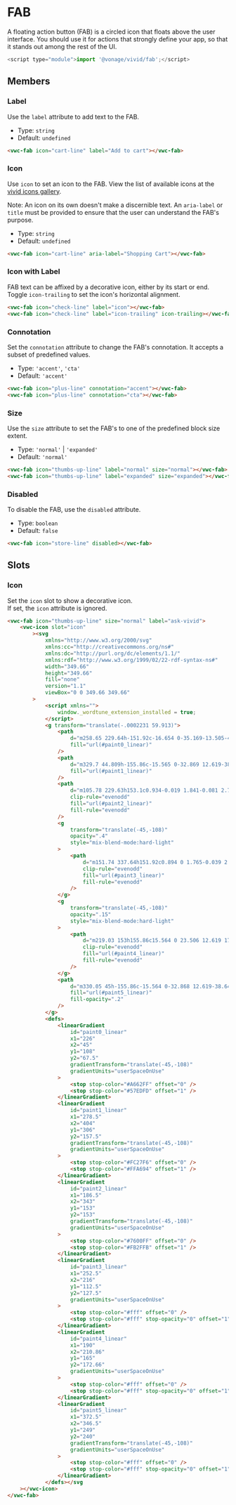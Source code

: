 # FAB

A floating action button (FAB) is a circled icon that floats above the user interface. You should use it for actions that strongly define your app, so that it stands out among the rest of the UI.

```js
<script type="module">import '@vonage/vivid/fab';</script>
```

## Members

### Label

Use the `label` attribute to add text to the FAB.

- Type: `string`
- Default: `undefined`

```html preview
<vwc-fab icon="cart-line" label="Add to cart"></vwc-fab>
```

### Icon

Use `icon` to set an icon to the FAB.
View the list of available icons at the [vivid icons gallery](/icons/icons-gallery/).

Note: An icon on its own doesn't make a discernible text. An `aria-label` or `title` must be provided to ensure that the user can understand the FAB's purpose.

- Type: `string`
- Default: `undefined`

```html preview
<vwc-fab icon="cart-line" aria-label="Shopping Cart"></vwc-fab>
```

### Icon with Label

FAB text can be affixed by a decorative icon, either by its start or end.
Toggle `icon-trailing` to set the icon's horizontal alignment.

```html preview
<vwc-fab icon="check-line" label="icon"></vwc-fab>
<vwc-fab icon="check-line" label="icon-trailing" icon-trailing></vwc-fab>
```

### Connotation

Set the `connotation` attribute to change the FAB's connotation.
It accepts a subset of predefined values.

- Type: `'accent'`, `'cta'`
- Default: `'accent'`

```html preview
<vwc-fab icon="plus-line" connotation="accent"></vwc-fab>
<vwc-fab icon="plus-line" connotation="cta"></vwc-fab>
```

### Size

Use the `size` attribute to set the FAB's to one of the predefined block size extent.

- Type: `'normal'` | `'expanded'`
- Default: `'normal'`

```html preview
<vwc-fab icon="thumbs-up-line" label="normal" size="normal"></vwc-fab>
<vwc-fab icon="thumbs-up-line" label="expanded" size="expanded"></vwc-fab>
```

### Disabled

To disable the FAB, use the `disabled` attribute.

- Type: `boolean`
- Default: `false`

```html preview
<vwc-fab icon="store-line" disabled></vwc-fab>
```

## Slots

### Icon

Set the `icon` slot to show a decorative icon.  
If set, the `icon` attribute is ignored.

```html preview
<vwc-fab icon="thumbs-up-line" size="normal" label="ask-vivid">
	<vwc-icon slot="icon"
		><svg
			xmlns="http://www.w3.org/2000/svg"
			xmlns:cc="http://creativecommons.org/ns#"
			xmlns:dc="http://purl.org/dc/elements/1.1/"
			xmlns:rdf="http://www.w3.org/1999/02/22-rdf-syntax-ns#"
			width="349.66"
			height="349.66"
			fill="none"
			version="1.1"
			viewBox="0 0 349.66 349.66"
		>
			<script xmlns="">
				window._wordtune_extension_installed = true;
			</script>
			<g transform="translate(-.0002231 59.913)">
				<path
					d="m258.65 229.64h-151.92c-16.654 0-35.169-13.505-41.345-30.159l-63.374-169.32c-6.1759-16.654 2.3136-30.159 18.974-30.159h151.91c16.653 0 35.168 13.505 41.344 30.159l63.374 169.32c6.183 16.654-2.307 30.159-18.967 30.159z"
					fill="url(#paint0_linear)"
				/>
				<path
					d="m329.7 44.809h-155.86c-15.565 0-32.869 12.619-38.643 28.183l-47.654 128.46c-5.775 15.564 2.16 28.183 17.731 28.183h155.86c15.564 0 32.868-12.619 38.642-28.183l47.655-128.46c5.774-15.564-2.167-28.183-17.731-28.183z"
					fill="url(#paint1_linear)"
				/>
				<path
					d="m105.78 229.63h153.1c0.934-0.019 1.841-0.081 2.72-0.185 0.054 5e-3 0.109 8e-3 0.166 8e-3 8.922 0 18.311-4.78 22.625-8.285 6.276-5.099 9.997-8.74 14.022-16.253-7.212 12.612-14.68 11.974-20.076-2.868-0.236-0.648-0.497-1.188-0.778-1.626-0.107-0.314-0.219-0.628-0.336-0.944l-56.119-151.28c-0.425-1.146-0.908-2.277-1.446-3.39h-45.819c-15.564 0-32.868 12.619-38.643 28.183l-47.654 128.46c-0.229 0.615-0.435 1.225-0.621 1.831-5.443 13.513-11.951 13.677-19.11 1.287 4.155 7.676 7.997 11.395 14.475 16.605 4.454 3.581 14.147 8.465 23.359 8.465 0.046 0 0.092-2e-3 0.136-5e-3z"
					clip-rule="evenodd"
					fill="url(#paint2_linear)"
					fill-rule="evenodd"
				/>
				<g
					transform="translate(-45,-108)"
					opacity=".4"
					style="mix-blend-mode:hard-light"
				>
					<path
						d="m151.74 337.64h151.92c0.894 0 1.765-0.039 2.611-0.115 0.113 0.028 0.235 0.042 0.365 0.042 8.923 0 18.311-4.78 22.626-8.286 6.275-5.099 9.996-8.739 14.021-16.252-6.853 11.984-13.937 12.005-19.256-0.76-0.33-1.559-0.795-3.159-1.399-4.788l-63.375-169.32c-6.176-16.654-24.691-30.159-41.344-30.159h-151.91c-16.66 0-25.15 13.505-18.974 30.159l63.374 169.32c6.176 16.654 24.691 30.159 41.345 30.159z"
						clip-rule="evenodd"
						fill="url(#paint3_linear)"
						fill-rule="evenodd"
					/>
				</g>
				<g
					transform="translate(-45,-108)"
					opacity=".15"
					style="mix-blend-mode:hard-light"
				>
					<path
						d="m219.03 153h155.86c15.564 0 23.506 12.619 17.731 28.183l-47.654 128.46c-5.775 15.564-23.079 28.183-38.643 28.183h-155.36c-0.044 4e-3 -0.09 6e-3 -0.136 6e-3 -0.182 0-0.364-2e-3 -0.547-6e-3 -2.08-0.013-4.022-0.252-5.812-0.693-7.032-1.478-13.569-5.008-16.999-7.767-6.479-5.209-10.321-8.929-14.476-16.605 7.159 12.39 13.667 12.226 19.11-1.287 0.186-0.605 0.393-1.216 0.621-1.831l47.654-128.46c5.775-15.564 23.079-28.183 38.643-28.183z"
						clip-rule="evenodd"
						fill="url(#paint4_linear)"
						fill-rule="evenodd"
					/>
				</g>
				<path
					d="m330.05 45h-155.86c-15.564 0-32.868 12.619-38.642 28.183l-47.655 128.46c-5.774 15.564 2.161 28.183 17.731 28.183h155.86c15.564 0 32.868-12.619 38.642-28.183l47.655-128.46c5.774-15.564-2.167-28.183-17.731-28.183z"
					fill="url(#paint5_linear)"
					fill-opacity=".2"
				/>
			</g>
			<defs>
				<linearGradient
					id="paint0_linear"
					x1="226"
					x2="45"
					y1="108"
					y2="67.5"
					gradientTransform="translate(-45,-108)"
					gradientUnits="userSpaceOnUse"
				>
					<stop stop-color="#A662FF" offset="0" />
					<stop stop-color="#57EDFD" offset="1" />
				</linearGradient>
				<linearGradient
					id="paint1_linear"
					x1="278.5"
					x2="404"
					y1="306"
					y2="157.5"
					gradientTransform="translate(-45,-108)"
					gradientUnits="userSpaceOnUse"
				>
					<stop stop-color="#FC27F6" offset="0" />
					<stop stop-color="#FFA694" offset="1" />
				</linearGradient>
				<linearGradient
					id="paint2_linear"
					x1="186.5"
					x2="343"
					y1="153"
					y2="153"
					gradientTransform="translate(-45,-108)"
					gradientUnits="userSpaceOnUse"
				>
					<stop stop-color="#7600FF" offset="0" />
					<stop stop-color="#FB2FFB" offset="1" />
				</linearGradient>
				<linearGradient
					id="paint3_linear"
					x1="252.5"
					x2="216"
					y1="112.5"
					y2="127.5"
					gradientUnits="userSpaceOnUse"
				>
					<stop stop-color="#fff" offset="0" />
					<stop stop-color="#fff" stop-opacity="0" offset="1" />
				</linearGradient>
				<linearGradient
					id="paint4_linear"
					x1="190"
					x2="210.86"
					y1="165"
					y2="172.66"
					gradientUnits="userSpaceOnUse"
				>
					<stop stop-color="#fff" offset="0" />
					<stop stop-color="#fff" stop-opacity="0" offset="1" />
				</linearGradient>
				<linearGradient
					id="paint5_linear"
					x1="372.5"
					x2="346.5"
					y1="249"
					y2="240"
					gradientTransform="translate(-45,-108)"
					gradientUnits="userSpaceOnUse"
				>
					<stop stop-color="#fff" offset="0" />
					<stop stop-color="#fff" stop-opacity="0" offset="1" />
				</linearGradient>
			</defs></svg
	></vwc-icon>
</vwc-fab>
```
